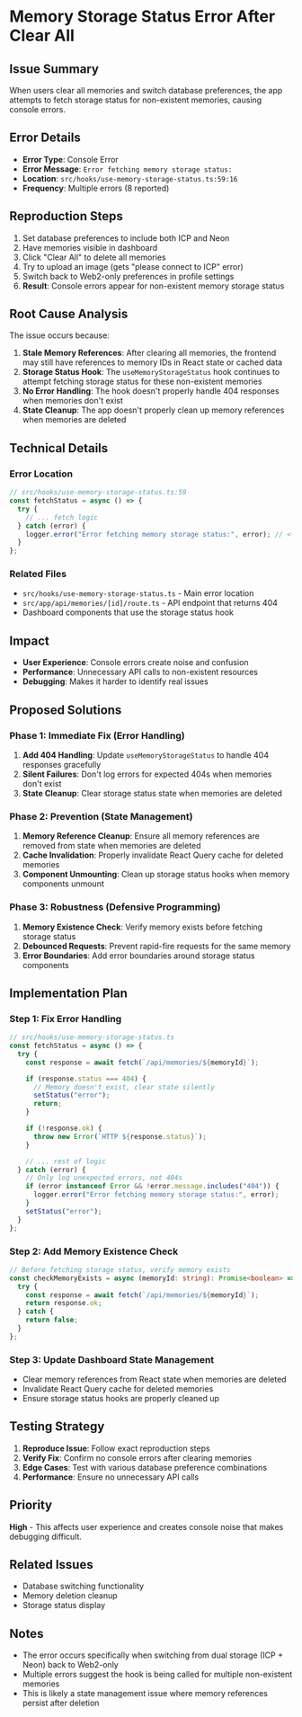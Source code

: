 # Memory Storage Status Error After Clear All

## Issue Summary

When users clear all memories and switch database preferences, the app attempts to fetch storage status for non-existent memories, causing console errors.

## Error Details

- **Error Type**: Console Error
- **Error Message**: `Error fetching memory storage status:`
- **Location**: `src/hooks/use-memory-storage-status.ts:59:16`
- **Frequency**: Multiple errors (8 reported)

## Reproduction Steps

1. Set database preferences to include both ICP and Neon
2. Have memories visible in dashboard
3. Click "Clear All" to delete all memories
4. Try to upload an image (gets "please connect to ICP" error)
5. Switch back to Web2-only preferences in profile settings
6. **Result**: Console errors appear for non-existent memory storage status

## Root Cause Analysis

The issue occurs because:

1. **Stale Memory References**: After clearing all memories, the frontend may still have references to memory IDs in React state or cached data
2. **Storage Status Hook**: The `useMemoryStorageStatus` hook continues to attempt fetching storage status for these non-existent memories
3. **No Error Handling**: The hook doesn't properly handle 404 responses when memories don't exist
4. **State Cleanup**: The app doesn't properly clean up memory references when memories are deleted

## Technical Details

### Error Location

```typescript
// src/hooks/use-memory-storage-status.ts:59
const fetchStatus = async () => {
  try {
    // ... fetch logic
  } catch (error) {
    logger.error("Error fetching memory storage status:", error); // <- Error occurs here
  }
};
```

### Related Files

- `src/hooks/use-memory-storage-status.ts` - Main error location
- `src/app/api/memories/[id]/route.ts` - API endpoint that returns 404
- Dashboard components that use the storage status hook

## Impact

- **User Experience**: Console errors create noise and confusion
- **Performance**: Unnecessary API calls to non-existent resources
- **Debugging**: Makes it harder to identify real issues

## Proposed Solutions

### Phase 1: Immediate Fix (Error Handling)

1. **Add 404 Handling**: Update `useMemoryStorageStatus` to handle 404 responses gracefully
2. **Silent Failures**: Don't log errors for expected 404s when memories don't exist
3. **State Cleanup**: Clear storage status state when memories are deleted

### Phase 2: Prevention (State Management)

1. **Memory Reference Cleanup**: Ensure all memory references are removed from state when memories are deleted
2. **Cache Invalidation**: Properly invalidate React Query cache for deleted memories
3. **Component Unmounting**: Clean up storage status hooks when memory components unmount

### Phase 3: Robustness (Defensive Programming)

1. **Memory Existence Check**: Verify memory exists before fetching storage status
2. **Debounced Requests**: Prevent rapid-fire requests for the same memory
3. **Error Boundaries**: Add error boundaries around storage status components

## Implementation Plan

### Step 1: Fix Error Handling

```typescript
// src/hooks/use-memory-storage-status.ts
const fetchStatus = async () => {
  try {
    const response = await fetch(`/api/memories/${memoryId}`);

    if (response.status === 404) {
      // Memory doesn't exist, clear state silently
      setStatus("error");
      return;
    }

    if (!response.ok) {
      throw new Error(`HTTP ${response.status}`);
    }

    // ... rest of logic
  } catch (error) {
    // Only log unexpected errors, not 404s
    if (error instanceof Error && !error.message.includes("404")) {
      logger.error("Error fetching memory storage status:", error);
    }
    setStatus("error");
  }
};
```

### Step 2: Add Memory Existence Check

```typescript
// Before fetching storage status, verify memory exists
const checkMemoryExists = async (memoryId: string): Promise<boolean> => {
  try {
    const response = await fetch(`/api/memories/${memoryId}`);
    return response.ok;
  } catch {
    return false;
  }
};
```

### Step 3: Update Dashboard State Management

- Clear memory references from React state when memories are deleted
- Invalidate React Query cache for deleted memories
- Ensure storage status hooks are properly cleaned up

## Testing Strategy

1. **Reproduce Issue**: Follow exact reproduction steps
2. **Verify Fix**: Confirm no console errors after clearing memories
3. **Edge Cases**: Test with various database preference combinations
4. **Performance**: Ensure no unnecessary API calls

## Priority

**High** - This affects user experience and creates console noise that makes debugging difficult.

## Related Issues

- Database switching functionality
- Memory deletion cleanup
- Storage status display

## Notes

- The error occurs specifically when switching from dual storage (ICP + Neon) back to Web2-only
- Multiple errors suggest the hook is being called for multiple non-existent memories
- This is likely a state management issue where memory references persist after deletion
